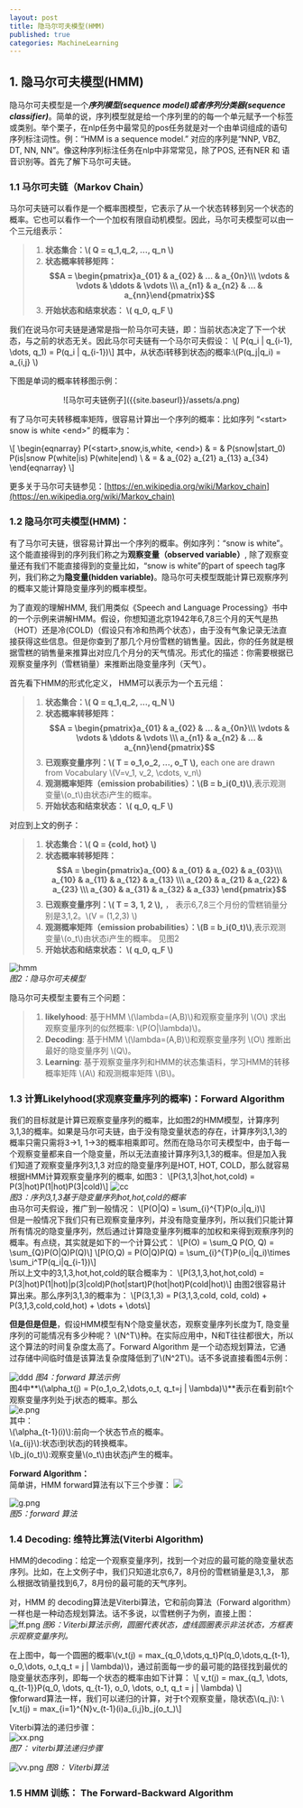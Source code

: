 ```yaml
---
layout: post
title: 隐马尔可夫模型(HMM)
published: true
categories: MachineLearning
---
```


<script type="text/javascript" src="http://cdn.mathjax.org/mathjax/latest/MathJax.js?config=TeX-AMS-MML_HTMLorMML"></script>

##  1. 隐马尔可夫模型(HMM)
隐马尔可夫模型是一个***序列模型(sequence model)***或者***序列分类器(sequence classifier)***。简单的说，序列模型就是给一个序列里的的每一个单元赋予一个标签或类别。举个栗子，在nlp任务中最常见的pos任务就是对一个由单词组成的语句序列标注词性。例：“HMM is a sequence model.” 对应的序列是“NNP,   VBZ, DT, NN, NN”。像这种序列标注任务在nlp中非常常见，除了POS, 还有NER 和 语音识别等。首先了解下马尔可夫链。
### 1.1 马尔可夫链（Markov Chain）
马尔可夫链可以看作是一个概率图模型，它表示了从一个状态转移到另一个状态的概率。它也可以看作一个一个加权有限自动机模型。因此，马尔可夫模型可以由一个三元组表示：

>1. **状态集合：\\( Q = q_1,q_2, ..., q_n \\)**    
>2. **状态概率转移矩阵：$$A = \begin{pmatrix}a_{01} & a_{02} & ... & a_{0n}\\\ \vdots & \vdots & \ddots & \vdots \\\ a_{n1} & a_{n2} & ... & a_{nn}\end{pmatrix}$$**    
>3. **开始状态和结束状态： \\( q_0, q_F \\)**          


我们在说马尔可夫链是通常是指一阶马尔可夫链，即：当前状态决定了下一个状态，与之前的状态无关。因此马尔可夫链有一个马尔可夫假设：
\\[ P(q_i | q_{i-1}, \dots, q_1) = P(q_i | q_{i-1})\\]
其中，从状态i转移到状态j的概率:\\(P(q_j|q_i) = a_{i,j} \\)

下图是单词的概率转移图示例：
<div style="text-align:center" markdown="1">
![马尔可夫链例子]({{site.baseurl}}/assets/a.png)
</div>

有了马尔可夫转移概率矩阵，很容易计算出一个序列的概率：比如序列 “\<start\> snow is white \<end\>” 的概率为：

\\[
 \begin{eqnarray}
  P(\<start\>,snow,is,white, \<end\>) & = & P(snow|start_0) P(is|snow  P(white|is)  P(white|end) \\
  & = & a_{02} a_{21}  a_{13}  a_{34}
 \end{eqnarray}
\\]

  
更多关于马尔可夫链参见：[https://en.wikipedia.org/wiki/Markov_chain](https://en.wikipedia.org/wiki/Markov_chain)

### 1.2 隐马尔可夫模型(HMM)：
有了马尔可夫链，很容易计算出一个序列的概率。例如序列：“snow is white”。这个能直接得到的序列我们称之为**观察变量（observed variable）**, 除了观察变量还有我们不能直接得到的变量比如，“snow is white”的part of speech tag序列，我们称之为**隐变量(hidden variable)**。隐马尔可夫模型既能计算已观察序列的概率又能计算隐变量序列的概率模型。


为了直观的理解HMM, 我们用类似《Speech and Language Processing》书中的一个示例来讲解HMM。假设，你想知道北京1942年6,7,8三个月的天气是热（HOT）还是冷(COLD)（假设只有冷和热两个状态），由于没有气象记录无法直接获得这些信息。但是你查到了那几个月份雪糕的销售量。因此，你的任务就是根据雪糕的销售量来推算出对应几个月分的天气情况。形式化的描述：你需要根据已观察变量序列（雪糕销量）来推断出隐变量序列（天气）。

首先看下HMM的形式化定义， HMM可以表示为一个五元组：

>1. **状态集合：\\( Q = q_1,q_2, ..., q_N \\)**    
>2. **状态概率转移矩阵：$$A = \begin{pmatrix}a_{01} & a_{02} & ... & a_{0n}\\\ \vdots & \vdots & \ddots & \vdots \\\ a_{n1} & a_{n2} & ... & a_{nn}\end{pmatrix}$$**   
>3. **已观察变量序列：\\( T = o_1,o_2, ..., o_T \\),** each one are drawn from Vocabulary \\(V=v_1, v_2, \cdots, v_n\\)  
>4. **观测概率矩阵（emission probabilities）：\\(B = b_i(0_t)\\)**,表示观测变量\\(o_t\\)由状态i产生的概率。   
>5. **开始状态和结束状态： \\( q_0, q_F \\)**          

对应到上文的例子：

>1. **状态集合：\\( Q = \{cold, hot\} \\)**  
>2. **状态概率转移矩阵：$$A = \begin{pmatrix}a_{00} & a_{01} & a_{02} & a_{03}\\\ a_{10} & a_{11} & a_{12} & a_{13} \\\ a_{20} & a_{21} & a_{22} & a_{23} \\\ a_{30} & a_{31} & a_{32} & a_{33} \end{pmatrix}$$**    
>3. **已观察变量序列：\\( T = 3, 1, 2 \\),** ， 表示6,7,8三个月份的雪糕销量分别是3,1,2。\\(V = (1,2,3) \\)   
>4. **观测概率矩阵（emission probabilities）：\\(B = b_i(0_t)\\)**,表示观测变量\\(o_t\\)由状态i产生的概率。 见图2    
>5. **开始状态和结束状态： \\( q_0, q_F \\)**          

![hmm]({{site.baseurl}}/assets/b.png)  
*图2：隐马尔可夫模型*

隐马尔可夫模型主要有三个问题：
>1. **likelyhood**: 基于HMM \\(\lambda=(A,B)\\)和观察变量序列 \\(O\\) 求出观察变量序列的似然概率:
\\(P(O|\lambda)\\)。
>2. **Decoding**:  基于HMM \\(\lambda=(A,B)\\)和观察变量序列 \\(O\\) 推断出最好的隐变量序列 \\(Q\\)。
>3. **Learning**:  基于观察变量序列和HMM的状态集语料，学习HMM的转移概率矩阵 \\(A\\) 和观测概率矩阵 \\(B\\)。


### 1.3 计算Likelyhood(求观察变量序列的概率)：Forward Algorithm
我们的目标就是计算已观察变量序列的概率，比如图2的HMM模型，计算序列 3,1,3的概率。如果是马尔可夫链，由于没有隐变量状态的存在，计算序列3,1,3的概率只需只需将3->1, 1->3的概率相乘即可。然而在隐马尔可夫模型中，由于每一个观察变量都来自一个隐变量，所以无法直接计算序列3,1,3的概率。但是加入我们知道了观察变量序列3,1,3 对应的隐变量序列是HOT, HOT, COLD，那么就容易根据HMM计算观察变量序列的概率, 如图3：
\\[P(3,1,3|hot,hot,cold) = P(3|hot)P(1|hot)P(3|cold)\\]
![cc]({{site.baseurl}}/assets/c.png)  
*图3：序列3,1,3基于隐变量序列hot,hot,cold的概率*  
由马尔可夫假设，推广到一般情况：
\\[P(O|Q) = \sum_{i}^{T}P(o_i|q_i)\\]  
但是一般情况下我们只有已观察变量序列，并没有隐变量序列，所以我们只能计算所有情况的隐变量序列，然后通过计算隐变量序列概率的加权和来得到观察序列的概率。有点绕，其实就是如下的一个计算公式：
\\[P(O) = \sum_Q P(O, Q) = \sum_{Q}P(O|Q)P(Q)\\]
\\[P(O,Q) = P(O|Q)P(Q) = \sum_{i}^{T}P(o_i|q_i)\times \sum_i^TP(q_i|q_{i-1})\\]  
所以上文中的3,1,3,hot,hot,cold的联合概率为：
\\[P(3,1,3,hot,hot,cold) = P(3|hot)P(1|hot)|p(3|cold)P(hot|start)P(hot|hot)P(cold|hot)\\]
由图2很容易计算出来。那么序列3,1,3的概率为：
\\[P(3,1,3) = P(3,1,3,cold, cold, cold) + P(3,1,3,cold,cold,hot) + \dots + \dots\\]

**但是但是但是**，假设HMM模型有N个隐变量状态，观察变量序列长度为T, 隐变量序列的可能情况有多少种呢？ \\(N^T\\)种。在实际应用中，N和T往往都很大，所以这个算法的时间复杂度太高了。Forward Algorithm 是一个动态规划算法，它通过存储中间临时值是该算法复杂度降低到了\\(N^2T\\)。话不多说直接看图4示例：

![ddd]({{site.baseurl}}/assets/d.png)
*图4：forward 算法示例*  
图4中**\\(\alpha_t(j) = P(o_1,o_2,\dots,o_t, q_t=j | \lambda)\\)**表示在看到前t个观察变量序列处于j状态的概率。那么  
![e.png]({{site.baseurl}}/assets/e.png)  
其中：  
\\(\alpha_{t-1}(i)\\):前向一个状态节点的概率。  
\\(a_{ij}\\):状态i到状态j的转换概率。  
\\(b_j(o_t)\\):观察变量\\(o_t\\)由状态j产生的概率。  

**Forward Algorithm：**  
简单讲，HMM forward算法有以下三个步骤：
![]({{site.baseurl}}/assets/f.png)  

![g.png]({{site.baseurl}}/assets/g.png)  
*图5：forward 算法*

### 1.4 Decoding: 维特比算法(Viterbi Algorithm)
HMM的decoding：给定一个观察变量序列，找到一个对应的最可能的隐变量状态序列。比如，在上文例子中，我们只知道北京6,7，8月份的雪糕销量是3,1,3， 那么根据改销量找到6,7，8月份的最可能的天气序列。

对，HMM 的 decoding算法是Viterbi算法，它和前向算法（Forward algorithm）一样也是一种动态规划算法。话不多说，以雪糕例子为例，直接上图：  
![ff.png]({{site.baseurl}}/assets/ff.png)
*图6：Viterbi算法示例，圆圈代表状态，虚线圆圈表示非法状态，方框表示观察变量序列。*  

在上图中，每一个圆圈的概率\\(v_t(j) = max_{q_0,\dots,q_t}P(q_0,\dots,q_{t-1}, o_0,\dots, o_t,q_t = j | \lambda)\\)，通过前面每一步的最可能的路径找到最优的隐变量状态序列，即每一个状态的概率由如下计算：
\\[ v_t(j) = max_{q_1, \dots, q_{t-1}}P(q_0, \dots, q_{t-1}, o_0, \dots, o_t, q_t = j | \lambda)
\\]  
像forward算法一样，我们可以递归的计算，对于t个观察变量，隐状态\\(q_j\\):
\\[v_t(j) = max_{i=1}^{N}v_{t-1}(i)a_{i,j}b_j(o_t_)\\]  


Viterbi算法的递归步骤：  
![xx.png]({{site.baseurl}}/assets/xx.png)  
*图7： viterbi算法递归步骤*


![vv.png]({{site.baseurl}}/assets/vv.png)
*图8： Viterbi算法*
### 1.5 HMM 训练： The Forward-Backward Algorithm
